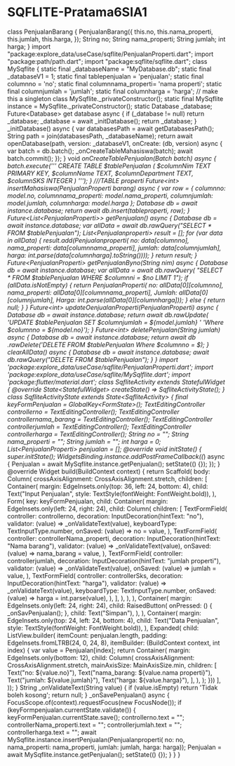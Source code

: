 # SQFLITE-Pratama6SIA1
class PenjualanBarang {   PenjualanBarang({     this.no,     this.nama_properti,     this.jumlah,     this.harga,   });    String no;   String nama_properti;   String jumlah;   int harga; }  import "package:explore_data/useCase/sqflite/PenjualanProperti.dart"; import "package:path/path.dart"; import "package:sqflite/sqflite.dart";  class MySqflite {   static final _databaseName = "MyDatabase.db";    static final _databaseV1 = 1;   static final tablepenjualan = 'penjualan';    static final columnno = 'no';   static final columnnama_properti= 'nama properti';   static final columnjumlah = 'jumlah';   static final columnharga = 'harga';    // make this a singleton class   MySqflite._privateConstructor();    static final MySqflite instance = MySqflite._privateConstructor();    static Database _database;    Future&lt;Database> get database async {     if (_database != null) return _database;     _database = await _initDatabase();     return _database;   }    _initDatabase() async {     var databasesPath = await getDatabasesPath();     String path = join(databasesPath, _databaseName);      return await openDatabase(path, version: _databaseV1,         onCreate: (db, version) async {       var batch = db.batch();       _onCreateTableMahasiswa(batch);        await batch.commit();     });   }    void _onCreateTablePenjualan(Batch batch) async {     batch.execute('''           CREATE TABLE $tablePenjualan (             $columnNim TEXT PRIMARY KEY,             $columnName TEXT,             $columnDepartment TEXT,             $columnSKS INTEGER           )           ''');   }    ///TABLE properti   Future&lt;int> insertMahasiswa(PenjualanProperti barang) async {     var row = {       columnno: model.no,       columnnama_properti: model.nama_properti,       columnjumlah: model.jumlah,       columnharga: model.harga     };      Database db = await instance.database;     return await db.insert(tableproperti, row);   }    Future&lt;List&lt;PenjualanProperti>> getPenjualan() async {     Database db = await instance.database;     var allData = await db.rawQuery("SELECT * FROM $tablePenjualan");      List&lt;Penjualanproperti> result = [];     for (var data in allData) {       result.add(Penjualanproperti(           no: data[columnno],           nama_properti: data[columnnama_properti],           jumlah: data[columnjumlah],           harga: int.parse(data[columnharga].toString())));     }      return result;   }    Future&lt;PenjualanProperti> getPenjualanByno(String nim) async {     Database db = await instance.database;     var allData = await db.rawQuery(         "SELECT * FROM $tablePenjualan WHERE $columnni = $no LIMIT 1");      if (allData.isNotEmpty) {       return PenjualanProperti(           no: allData[0][columnno],           nama_properti: allData[0][columnnama_properti],           Jumlah: allData[0][columnjumlah],           Harga: int.parse(allData[0][columnharga]));     } else {       return null;     }   }    Future&lt;int> updateOenjualanProperti(PenjualanProperti) async {     Database db = await instance.database;     return await db.rawUpdate(         'UPDATE $tablePenjualan SET $columnjumlah = ${model.jumlah} '         'Where $columnno = ${model.no}');   }    Future&lt;int> deletePenjualan(String jumlah) async {     Database db = await instance.database;     return await db         .rawDelete('DELETE FROM $tablePenjualan Where $columnno = $);   }    clearAllData() async {     Database db = await instance.database;     await db.rawQuery("DELETE FROM $tablePenjualan");   } }  import 'package:explore_data/useCase/sqflite/PenjualanProperti.dart'; import 'package:explore_data/useCase/sqflite/MySqlflite.dart'; import 'package:flutter/material.dart';  class SqfliteActivity extends StatefulWidget {   @override   State&lt;StatefulWidget> createState() => SqfliteActivityState(); }  class SqfliteActivityState extends State&lt;SqfliteActivity> {   final keyFormPenjualan = GlobalKey&lt;FormState>();    TextEditingController controllerno = TextEditingController();   TextEditingController controllernama_barang = TextEditingController();   TextEditingController controllerjumlah = TextEditingController();   TextEditingController controllerharga = TextEditingController();    String no = "";   String nama_properti = "";   String jumlah = "";   int harga = 0;    List&lt;PenjualanProperti> penjualan = [];    @override   void initState() {     super.initState();      WidgetsBinding.instance.addPostFrameCallback((_) async {       Penjualan = await MySqflite.instance.getPenjualan();       setState(() {});     });   }    @override   Widget build(BuildContext context) {     return Scaffold(         body: Column(       crossAxisAlignment: CrossAxisAlignment.stretch,       children: [         Container(           margin: EdgeInsets.only(top: 36, left: 24, bottom: 4),           child: Text("Input Penjualan",               style: TextStyle(fontWeight: FontWeight.bold)),         ),         Form(           key: keyFormPenjualan,           child: Container(             margin: EdgeInsets.only(left: 24, right: 24),             child: Column(               children: [                 TextFormField(                   controller: controllerno,                   decoration: InputDecoration(hintText: "no"),                   validator: (value) => _onValidateText(value),                   keyboardType: TextInputType.number,                   onSaved: (value) => no = value,                 ),                 TextFormField(                   controller: controllerNama_properti,                   decoration: InputDecoration(hintText: "Nama barang"),                   validator: (value) => _onValidateText(value),                   onSaved: (value) => nama_barang = value,                 ),                 TextFormField(                   controller: controllerjumlah,                   decoration: InputDecoration(hintText: "jumlah properti"),                   validator: (value) => _onValidateText(value),                   onSaved: (value) => jumlah = value,                 ),                 TextFormField(                   controller: controllerSks,                   decoration: InputDecoration(hintText: "harga"),                   validator: (value) => _onValidateText(value),                   keyboardType: TextInputType.number,                   onSaved: (value) => harga = int.parse(value),                 ),               ],             ),           ),         ),         Container(           margin: EdgeInsets.only(left: 24, right: 24),           child: RaisedButton(             onPressed: () {               _onSavPenjualan();             },             child: Text("Simpan"),           ),         ),         Container(           margin: EdgeInsets.only(top: 24, left: 24, bottom: 4),           child: Text("Data Penjualan",               style: TextStyle(fontWeight: FontWeight.bold)),         ),         Expanded(             child: ListView.builder(                 itemCount: penjualan.length,                 padding: EdgeInsets.fromLTRB(24, 0, 24, 8),                 itemBuilder: (BuildContext context, int index) {                   var value = Penjualan[index];                   return Container(                     margin: EdgeInsets.only(bottom: 12),                     child: Column(                       crossAxisAlignment: CrossAxisAlignment.stretch,                       mainAxisSize: MainAxisSize.min,                       children: [                         Text("no: ${value.no}"),                         Text("nama_barang: ${value.nama properti}"),                         Text("jumlah: ${value.jumlah}"),                         Text("harga: ${value.harga}"),                       ],                     ),                   );                 }))       ],     ));   }    String _onValidateText(String value) {     if (value.isEmpty) return 'Tidak boleh kosong';     return null;   }    _onSavePenjualan() async {     FocusScope.of(context).requestFocus(new FocusNode());      if (keyFormpenjualan.currentState.validate()) {       keyFormPenjualan.currentState.save();       controllerno.text = "";       controllerNama_properti.text = "";       controllerjumlah.text = "";       controllerharga.text = "";        await MySqflite.instance.insertPenjualan(Penjualanproperti(           no: no, nama_properti: nama_properti, jumlah: jumlah, harga: harga));        Penjualan = await MySqflite.instance.getPenjualan();       setState(() {});     }   } }
